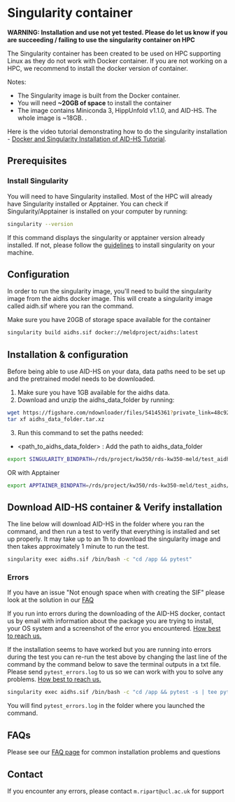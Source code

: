 # Singularity container

**WARNING: Installation and use not yet tested. Please do let us know if you are succeeding / failing to use the singularity container on HPC**

The Singularity container has been created to be used on HPC supporting Linux as they do not work with Docker container. If you are not working on a HPC, we recommend to install the docker version of container. 

Notes: 
- The Singularity image is built from the Docker container. 
- You will need **~20GB of space** to install the container
- The image contains Miniconda 3, HippUnfold v1.1.0, and AID-HS. The whole image is ~18GB. .  

Here is the video tutorial demonstrating how to do the singularity installation - [Docker and Singularity Installation of AID-HS Tutorial](https://www.youtube.com/watch?v=RRAET7r05ys&t=11s&ab_channel=MELDproject).

## Prerequisites

### Install Singularity
You will need to have Singularity installed. Most of the HPC will already have Singularity installed or Apptainer. You can check if Singularity/Apptainer is installed on your computer by running:
```bash
singularity --version
```
If this command displays the singularity or apptainer version already installed. If not, please follow the [guidelines](https://docs.sylabs.io/guides/3.0/user-guide/installation.html) to install singularity on your machine.

## Configuration
In order to run the singularity image, you'll need to build the singularity image from the aidhs docker image. This will create a singularity image called aidh.sif where you ran the command. 

Make sure you have 20GB of storage space available for the container

```bash
singularity build aidhs.sif docker://meldproject/aidhs:latest 
```

## Installation & configuration
Before being able to use AID-HS on your data, data paths need to be set up and the pretrained model needs to be downloaded.

1. Make sure you have 1GB available for the aidhs data.
2. Download and unzip the aidhs_data_folder by running: 
```bash
wget https://figshare.com/ndownloader/files/54145361?private_link=48c92b1b53f8f0c67dec --output-document aidhs_data_folder.tar.xz 
tar xf aidhs_data_folder.tar.xz 
```
3. Run this command to set the paths needed:
-  <path_to_aidhs_data_folder> : Add the path to aidhs_data_folder
```bash
export SINGULARITY_BINDPATH=/rds/project/kw350/rds-kw350-meld/test_aidhs/aidhs_data_folder/:/data
```
OR with Apptainer
```bash
export APPTAINER_BINDPATH=/rds/project/kw350/rds-kw350-meld/test_aidhs/aidhs_data_folder/:/data 
```

## Download AID-HS container & Verify installation
The line below will download AID-HS in the folder where you ran the command, and then run a test to verify that everything is installed and set up properly. It may take up to an 1h to download the singularity image and then takes approximately 1 minute to run the test.

```bash
singularity exec aidhs.sif /bin/bash -c "cd /app && pytest" 
```

### Errors

If you have an issue "Not enough space when with creating the SIF" please look at the solution in our [FAQ](/docs/FAQ.md)

If you run into errors during the downloading of the AID-HS docker, contact us by email with information about the package you are trying to install, your OS system and a screenshot of the error you encountered. [How best to reach us.](#contact)

If the installation seems to have worked but you are running into errors during the test you can re-run the test above by changing the last line of the command by the command below to save the terminal outputs in a txt file. Please send `pytest_errors.log` to us so we can work with you to solve any problems. [How best to reach us.](#contact)

```bash
singularity exec aidhs.sif /bin/bash -c "cd /app && pytest -s | tee pytest_errors.log" 
```

You will find `pytest_errors.log` in the folder where you launched the command. 

## FAQs
Please see our [FAQ page](https://aid-hs.readthedocs.io/en/latest/FAQs.html) for common installation problems and questions

## Contact
If you encounter any errors, please contact `m.ripart@ucl.ac.uk` for support

